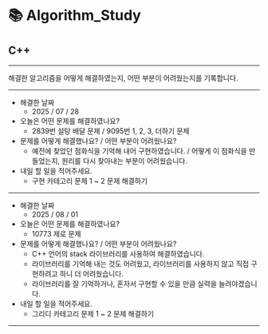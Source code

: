 # 📚 Algorithm_Study

## C++

---

해결한 알고리즘을 어떻게 해결하였는지, 어떤 부분이 어려웠는지를 기록합니다.

---

- 해결한 날짜
  - 2025 / 07 / 28
- 오늘은 어떤 문제를 해결하였나요?
  - 2839번 설탕 배달 문제 / 9095번 1, 2, 3, 더하기 문제
- 문제를 어떻게 해결했나요? / 어떤 부분이 어려웠나요?
  - 예전에 찾았던 점화식을 기억해 내어 구현하였습니다. / 어떻게 이 점화식을 만들었는지, 원리를 다시 찾아내는 부분이 어려웠습니다.
- 내일 할 일을 적어주세요.
  - 구현 카테고리 문제 1 ~ 2 문제 해결하기

---

- 해결한 날짜
  - 2025 / 08 / 01
- 오늘은 어떤 문제를 해결하였나요?
  - 10773 제로 문제
- 문제를 어떻게 해결했나요? / 어떤 부분이 어려웠나요?
  - C++ 언어의 stack 라이브러리를 사용하여 해결하였습니다.
  - 라이브러리를 기억해 내는 것도 어려웠고, 라이브러리를 사용하지 않고 직접 구현하려고 하니 더 어려웠습니다.
  - 라이브러리를 잘 기억하거나, 혼자서 구현할 수 있을 만큼 실력을 늘려야겠습니다.
- 내일 할 일을 적어주세요.
  - 그리디 카테고리 문제 1 ~ 2 문제 해결하기

---
